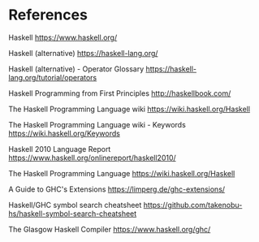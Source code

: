 # References

Haskell
https://www.haskell.org/

Haskell (alternative)
https://haskell-lang.org/

Haskell (alternative) - Operator Glossary
https://haskell-lang.org/tutorial/operators

Haskell Programming from First Principles
http://haskellbook.com/

The Haskell Programming Language wiki
https://wiki.haskell.org/Haskell

The Haskell Programming Language wiki - Keywords
https://wiki.haskell.org/Keywords

Haskell 2010 Language Report
https://www.haskell.org/onlinereport/haskell2010/

The Haskell Programming Language
https://wiki.haskell.org/Haskell

A Guide to GHC's Extensions
https://limperg.de/ghc-extensions/

Haskell/GHC symbol search cheatsheet
https://github.com/takenobu-hs/haskell-symbol-search-cheatsheet

The Glasgow Haskell Compiler
https://www.haskell.org/ghc/
